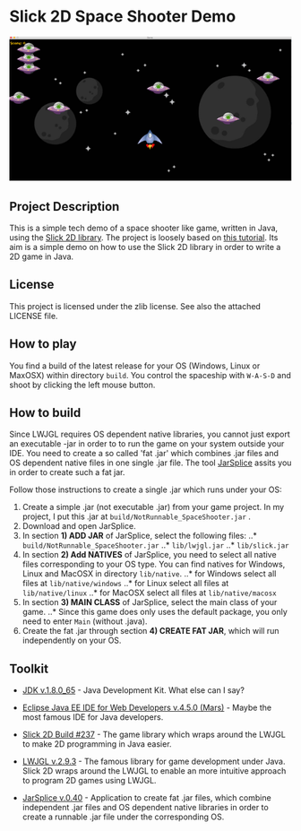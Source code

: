 # Slick 2D Space Shooter Demo
![img1](img1.png)
## Project Description
This is a simple tech demo of a space shooter like game, written in Java, using the [Slick 2D library]([http://slick.ninjacave.com). The project is loosely based on [this tutorial](https://www.youtube.com/playlist?list=PLwuxcdQD6eMlpg0yeopJFGNvAIzufueBt). Its aim is a simple demo on how to use the Slick 2D library in
order to write a 2D game in Java.

## License
This project is licensed under the zlib license. See also the attached LICENSE file.

## How to play
You find a build of the latest release for your OS (Windows, Linux or MaxOSX) within directory `build`. 
You control the spaceship with `W-A-S-D` and shoot by clicking the left mouse button.

## How to build
Since LWJGL requires OS dependent native libraries, you cannot just export an executable -jar in order to to run the game on your system outside your IDE.
You need to create a so called 'fat .jar' which combines .jar files and OS dependent native files in one single .jar file. The tool [JarSplice](http://ninjacave.com/jarsplice) assits you in order to create such a fat jar. 

Follow those instructions to create a single .jar which runs under your OS:
1. Create a simple .jar (not executable .jar) from your game project. In my project, I put this .jar at `build/NotRunnable_SpaceShooter.jar` .
2. Download and open JarSplice.
3. In section <b>1) ADD JAR</b> of JarSplice, select the following files:
..* `build/NotRunnable_SpaceShooter.jar`
..* `lib/lwjgl.jar`
..* `lib/slick.jar`
3. In section <b>2) Add NATIVES</b> of JarSplice, you need to select all native files corresponding to your OS type. You can find natives for Windows, Linux and MacOSX in directory `lib/native`.
..* for Windows select all files at `lib/native/windows`
..* for Linux select all files at `lib/native/linux`
..* for MacOSX select all files at `lib/native/macosx`
4. In section <b>3) MAIN CLASS</b> of JarSplice, select the main class of your game.
..* Since this game does only uses the default package, you only need to enter `Main` (without .java).
5. Create the fat .jar through section <b>4) CREATE FAT JAR</b>, which will run independently on your OS. 

## Toolkit
* [JDK v.1.8.0_65](http://www.oracle.com/technetwork/java/javase/downloads/jdk8-downloads-2133151.html) - Java Development Kit. What else can I say?

* [Eclipse Java EE IDE for Web Developers v.4.5.0 (Mars)](https://www.eclipse.org) - Maybe the most famous IDE for Java developers.

* [Slick 2D Build #237](http://slick.ninjacave.com) - The game library which wraps around the LWJGL to make 2D programming in Java easier.

* [LWJGL v.2.9.3](https://www.lwjgl.org) - The famous library for game development under Java. Slick 2D wraps around the LWJGL to enable an more intuitive approach to program 2D games using LWJGL.

* [JarSplice v.0.40](http://ninjacave.com/jarsplice) - Application to create fat .jar files, which combine independent .jar files and OS dependent native libraries in order to create a runnable .jar file under the corresponding OS.

